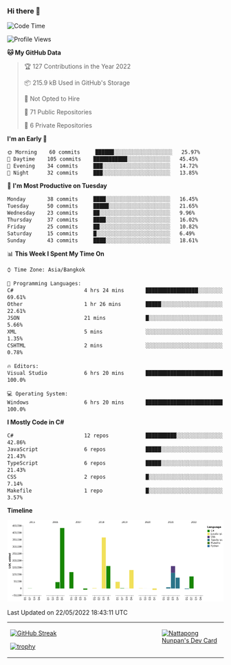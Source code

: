 ### Hi there 👋

<!--START_SECTION:waka-->
![Code Time](http://img.shields.io/badge/Code%20Time-0%20secs-blue)

![Profile Views](http://img.shields.io/badge/Profile%20Views-1-blue)

**🐱 My GitHub Data** 

> 🏆 127 Contributions in the Year 2022
 > 
> 📦 215.9 kB Used in GitHub's Storage 
 > 
> 🚫 Not Opted to Hire
 > 
> 📜 71 Public Repositories 
 > 
> 🔑 6 Private Repositories  
 > 
**I'm an Early 🐤** 

```text
🌞 Morning    60 commits     ██████░░░░░░░░░░░░░░░░░░░   25.97% 
🌆 Daytime    105 commits    ███████████░░░░░░░░░░░░░░   45.45% 
🌃 Evening    34 commits     ███░░░░░░░░░░░░░░░░░░░░░░   14.72% 
🌙 Night      32 commits     ███░░░░░░░░░░░░░░░░░░░░░░   13.85%

```
📅 **I'm Most Productive on Tuesday** 

```text
Monday       38 commits     ████░░░░░░░░░░░░░░░░░░░░░   16.45% 
Tuesday      50 commits     █████░░░░░░░░░░░░░░░░░░░░   21.65% 
Wednesday    23 commits     ██░░░░░░░░░░░░░░░░░░░░░░░   9.96% 
Thursday     37 commits     ████░░░░░░░░░░░░░░░░░░░░░   16.02% 
Friday       25 commits     ██░░░░░░░░░░░░░░░░░░░░░░░   10.82% 
Saturday     15 commits     █░░░░░░░░░░░░░░░░░░░░░░░░   6.49% 
Sunday       43 commits     ████░░░░░░░░░░░░░░░░░░░░░   18.61%

```


📊 **This Week I Spent My Time On** 

```text
⌚︎ Time Zone: Asia/Bangkok

💬 Programming Languages: 
C#                       4 hrs 24 mins       █████████████████░░░░░░░░   69.61% 
Other                    1 hr 26 mins        █████░░░░░░░░░░░░░░░░░░░░   22.61% 
JSON                     21 mins             █░░░░░░░░░░░░░░░░░░░░░░░░   5.66% 
XML                      5 mins              ░░░░░░░░░░░░░░░░░░░░░░░░░   1.35% 
CSHTML                   2 mins              ░░░░░░░░░░░░░░░░░░░░░░░░░   0.78%

🔥 Editors: 
Visual Studio            6 hrs 20 mins       █████████████████████████   100.0%

💻 Operating System: 
Windows                  6 hrs 20 mins       █████████████████████████   100.0%

```

**I Mostly Code in C#** 

```text
C#                       12 repos            ██████████░░░░░░░░░░░░░░░   42.86% 
JavaScript               6 repos             █████░░░░░░░░░░░░░░░░░░░░   21.43% 
TypeScript               6 repos             █████░░░░░░░░░░░░░░░░░░░░   21.43% 
CSS                      2 repos             █░░░░░░░░░░░░░░░░░░░░░░░░   7.14% 
Makefile                 1 repo              █░░░░░░░░░░░░░░░░░░░░░░░░   3.57%

```


**Timeline**

![Chart not found](https://raw.githubusercontent.com/aixasz/aixasz/main/charts/bar_graph.png) 


 Last Updated on 22/05/2022 18:43:11 UTC
<!--END_SECTION:waka-->

<table>
<tr>
<td width="70%" valign="top">
 
 [![GitHub Streak](http://github-readme-streak-stats.herokuapp.com?user=aixasz&theme=github-dark&hide_border=true&date_format=%5BY%20%5DM%20j)](https://git.io/streak-stats)

 [![trophy](https://github-profile-trophy.vercel.app/?username=aixasz&theme=onedark)](https://github.com/ryo-ma/github-profile-trophy)
 </td>
<td width="30%" valign="top">
 
<a href="https://app.daily.dev/aixasz"><img src="https://api.daily.dev/devcards/403207936e6547c9a85ea449e9f3abe8.png?r=re8" alt="Nattapong Nunpan's Dev Card"/></a>

 </td>
</tr>
</table>
 
